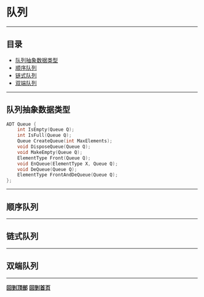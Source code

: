 # 队列

----

## 目录
<!-- vim-markdown-toc GFM -->

* [队列抽象数据类型](#队列抽象数据类型)
* [顺序队列](#顺序队列)
* [链式队列](#链式队列)
* [双端队列](#双端队列)

<!-- vim-markdown-toc -->

----

## 队列抽象数据类型
```c
ADT Queue {
    int IsEmpty(Queue Q);
    int IsFull(Queue Q);
    Queue CreateQueue(int MaxElements);
    void DisposeQueue(Queue Q);
    void MakeEmpty(Queue Q);
    ElementType Front(Queue Q);
    void EnQueue(ElementType X, Queue Q);
    void DeQueue(Queue Q);
    ElementType FrontAndDeQueue(Queue Q);
};
```

----

## 顺序队列

----

## 链式队列

----

## 双端队列

----

**[回到顶部](#队列)**
**[回到首页](https://github.com/zhengqijun0121/Data-Structures-and-Algorithm-Analysis-in-C)**

<!-- EOF -->

